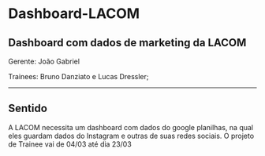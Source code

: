 # Dashboard-LACOM
Dashboard com dados de marketing da LACOM
---
Gerente: João Gabriel

Trainees: Bruno Danziato e Lucas Dressler;

---
## Sentido
A LACOM necessita um dashboard com dados do google planilhas, na qual eles guardam dados do Instagram e outras de suas redes sociais. O projeto de Trainee vai de 04/03 até dia 23/03



